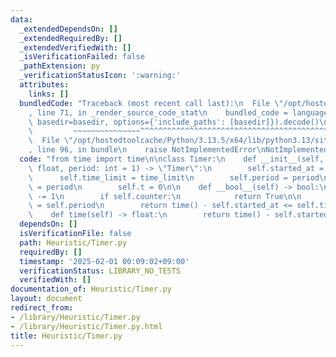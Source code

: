 ```yaml
---
data:
  _extendedDependsOn: []
  _extendedRequiredBy: []
  _extendedVerifiedWith: []
  _isVerificationFailed: false
  _pathExtension: py
  _verificationStatusIcon: ':warning:'
  attributes:
    links: []
  bundledCode: "Traceback (most recent call last):\n  File \"/opt/hostedtoolcache/Python/3.13.5/x64/lib/python3.13/site-packages/onlinejudge_verify/documentation/build.py\"\
    , line 71, in _render_source_code_stat\n    bundled_code = language.bundle(stat.path,\
    \ basedir=basedir, options={'include_paths': [basedir]}).decode()\n          \
    \         ~~~~~~~~~~~~~~~^^^^^^^^^^^^^^^^^^^^^^^^^^^^^^^^^^^^^^^^^^^^^^^^^^^^^^^^^^^^^^^^^^\n\
    \  File \"/opt/hostedtoolcache/Python/3.13.5/x64/lib/python3.13/site-packages/onlinejudge_verify/languages/python.py\"\
    , line 96, in bundle\n    raise NotImplementedError\nNotImplementedError\n"
  code: "from time import time\n\nclass Timer:\n    def __init__(self, time_limit:\
    \ float, period: int = 1) -> \"Timer\":\n        self.started_at = time()\n  \
    \      self.time_limit = time_limit\n        self.period = period\n        self.counter\
    \ = period\n        self.t = 0\n\n    def __bool__(self) -> bool:\n        self.counter\
    \ -= 1\n        if self.counter:\n            return True\n\n        self.counter\
    \ = self.period\n        return time() - self.started_at <= self.time_limit\n\n\
    \    def time(self) -> float:\n        return time() - self.started_at\n"
  dependsOn: []
  isVerificationFile: false
  path: Heuristic/Timer.py
  requiredBy: []
  timestamp: '2025-02-01 00:09:02+09:00'
  verificationStatus: LIBRARY_NO_TESTS
  verifiedWith: []
documentation_of: Heuristic/Timer.py
layout: document
redirect_from:
- /library/Heuristic/Timer.py
- /library/Heuristic/Timer.py.html
title: Heuristic/Timer.py
---
```

